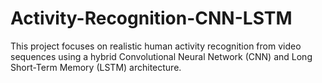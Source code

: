 # Activity-Recognition-CNN-LSTM
This project focuses on realistic human activity recognition from video sequences using a hybrid Convolutional Neural Network (CNN) and Long Short-Term Memory (LSTM) architecture.
